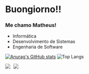<h1>Buongiorno!!</h1>
<h3>Me chamo Matheus!</h3>
<div>
  <ul>
    <li>Informática</li>
    <li>Desenvolvimento de Sistemas</li>
    <li>Engenharia de Software</li>
  </ul>
</div>

[![Anurag's GitHub stats](https://github-readme-stats.vercel.app/api?username=matholiveiraa&show_icons=true&theme=shadow_red)](https://github.com/anuraghazra/github-readme-stats)
![Top Langs](https://github-readme-stats.vercel.app/api/top-langs/?username=matholiveiraa&layout=compact&show_icons=true&theme=shadow_red)

<div style="display: flex; gap: 10px; filter: grayscale(100%);">
  <a href="https://www.youtube.com/channel/UCicXXi85MXvyKv_WLUooQ1Q" target="_blank"><img src="https://img.shields.io/badge/YouTube-FF0000?style=for-the-badge&logo=youtube&logoColor=white" target="_blank"></a>
  <a href="https://www.instagram.com/_matheusoli999/" target="_blank"><img src="https://img.shields.io/badge/Instagram-E4405F?style=for-the-badge&logo=instagram&logoColor=white" target=_"blank"></a>
</div>
